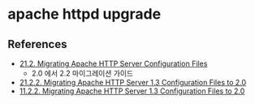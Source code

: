 # apache httpd upgrade

## References
* [21.2. Migrating Apache HTTP Server Configuration Files](http://web.mit.edu/rhel-doc/5/RHEL-5-manual/Deployment_Guide-en-US/s1-httpd-mig.html)
  * 2.0 에서 2.2 마이그레이션 가이드
* [21.2.2. Migrating Apache HTTP Server 1.3 Configuration Files to 2.0](http://web.mit.edu/rhel-doc/5/RHEL-5-manual/Deployment_Guide-en-US/s1-httpd-mig.html#s3-httpd-v2-mig)
* [11.2.2. Migrating Apache HTTP Server 1.3 Configuration Files to 2.0](https://docs.fedoraproject.org/en-US/Fedora/12/html/Deployment_Guide/s3-httpd-v2-mig.html)
